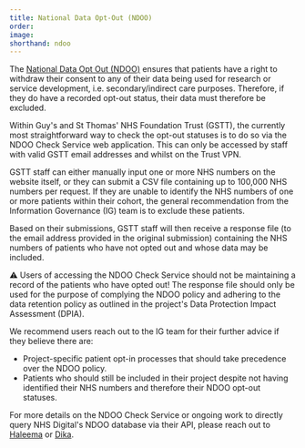 ```yaml
---
title: National Data Opt-Out (NDOO)
order: 
image:
shorthand: ndoo
---
```


The [National Data Opt Out (NDOO)](https://digital.nhs.uk/services/national-data-opt-out) ensures that patients have a right to withdraw their consent to any of their data being used for research or service development, i.e. secondary/indirect care purposes. Therefore, if they do have a recorded opt-out status, their data must therefore be excluded.

Within Guy's and St Thomas' NHS Foundation Trust (GSTT), the currently most straightforward way to check the opt-out statuses is to do so via the NDOO Check Service web application. This can only be accessed by staff with valid GSTT email addresses and whilst on the Trust VPN.

GSTT staff can either manually input one or more NHS numbers on the website itself, or they can submit a CSV file containing up to 100,000 NHS numbers per request. If they are unable to identify the NHS numbers of one or more patients within their cohort, the general recommendation from the Information Governance (IG) team is to exclude these patients.

Based on their submissions, GSTT staff will then receive a response file (to the email address provided in the original submission) containing the NHS numbers of patients who have not opted out and whose data may be included.

⚠️ Users of accessing the NDOO Check Service should not be maintaining a record of the patients who have opted out! The response file should only be used for the purpose of complying the NDOO policy and adhering to the data retention policy as outlined in the project's Data Protection Impact Assessment (DPIA).

We recommend users reach out to the IG team for their further advice if they believe there are:
- Project-specific patient opt-in processes that should take precedence over the NDOO policy.
- Patients who should still be included in their project despite not having identified their NHS numbers and therefore their NDOO opt-out statuses.

For more details on the NDOO Check Service or ongoing work to directly query NHS Digital's NDOO database via their API, please reach out to [Haleema](mailto:Haleema.AlJazzaf@gstt.nhs.uk) or [Dika](mailto:Dijana.Vilic@gstt.nhs.uk).